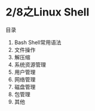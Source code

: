 # 2/8之Linux Shell

目录

1. Bash Shell常用语法
2. 文件操作
3. 解压缩
4. 系统资源管理
5. 用户管理
6. 网络管理
7. 磁盘管理
8. 包管理
9. 其他